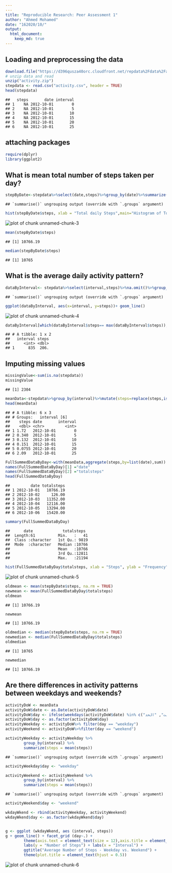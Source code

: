 ```yaml
---
---
title: "Reproducible Research: Peer Assessment 1"
author: "Ahmed Mohamed"
date: "16‏/10‏/2020"
output: 
  html_document:
    keep_md: true
---
```




## Loading and preprocessing the data

```r
download.file("https://d396qusza40orc.cloudfront.net/repdata%2Fdata%2Factivity.zip", destfile = "activity.zip", mode="wb")
# unzip data and read 
unzip("activity.zip")
stepdata <- read.csv("activity.csv", header = TRUE)
head(stepdata)
```

```
##   steps       date interval
## 1    NA 2012-10-01        0
## 2    NA 2012-10-01        5
## 3    NA 2012-10-01       10
## 4    NA 2012-10-01       15
## 5    NA 2012-10-01       20
## 6    NA 2012-10-01       25
```
## attaching packages

```r
require(dplyr)
library(ggplot2)
```

## What is mean total number of steps taken per day?

```r
stepByDate<-stepdata%>%select(date,steps)%>%group_by(date)%>%summarize(steps=sum(steps))%>%na.omit()
```

```
## `summarise()` ungrouping output (override with `.groups` argument)
```

```r
hist(stepByDate$steps, xlab = "Total daily Steps",main="Histogram of Total Steps by day",breaks = 20)
```

![plot of chunk unnamed-chunk-3](figure/unnamed-chunk-3-1.png)

```r
mean(stepByDate$steps)
```

```
## [1] 10766.19
```

```r
median(stepByDate$steps)
```

```
## [1] 10765
```


## What is the average daily activity pattern?

```r
dataByInterval<- stepdata%>%select(interval,steps)%>%na.omit()%>%group_by(interval)%>%summarize(steps=mean(steps))
```

```
## `summarise()` ungrouping output (override with `.groups` argument)
```

```r
ggplot(dataByInterval, aes(x=interval, y=steps))+ geom_line()
```

![plot of chunk unnamed-chunk-4](figure/unnamed-chunk-4-1.png)

```r
dataByInterval[which(dataByInterval$steps== max(dataByInterval$steps)),]
```

```
## # A tibble: 1 x 2
##   interval steps
##      <int> <dbl>
## 1      835  206.
```


## Imputing missing values

```r
missingValue<-sum(is.na(stepdata))
missingValue
```

```
## [1] 2304
```

```r
meanData<-stepdata%>%group_by(interval)%>%mutate(steps=replace(steps,is.na(steps),mean(steps,na.rm = T)))
head(meanData)
```

```
## # A tibble: 6 x 3
## # Groups:   interval [6]
##    steps date       interval
##    <dbl> <chr>         <int>
## 1 1.72   2012-10-01        0
## 2 0.340  2012-10-01        5
## 3 0.132  2012-10-01       10
## 4 0.151  2012-10-01       15
## 5 0.0755 2012-10-01       20
## 6 2.09   2012-10-01       25
```

```r
FullSummedDataByDay<-with(meanData,aggregate(steps,by=list(date),sum))
names(FullSummedDataByDay)[1] ="date"
names(FullSummedDataByDay)[2] ="totalsteps"
head(FullSummedDataByDay)
```

```
##         date totalsteps
## 1 2012-10-01   10766.19
## 2 2012-10-02     126.00
## 3 2012-10-03   11352.00
## 4 2012-10-04   12116.00
## 5 2012-10-05   13294.00
## 6 2012-10-06   15420.00
```

```r
summary(FullSummedDataByDay)
```

```
##      date             totalsteps   
##  Length:61          Min.   :   41  
##  Class :character   1st Qu.: 9819  
##  Mode  :character   Median :10766  
##                     Mean   :10766  
##                     3rd Qu.:12811  
##                     Max.   :21194
```

```r
hist(FullSummedDataByDay$totalsteps, xlab = "Steps", ylab = "Frequency", main = "Total Daily Steps", breaks = 20)
```

![plot of chunk unnamed-chunk-5](figure/unnamed-chunk-5-1.png)

```r
oldmean <- mean(stepByDate$steps, na.rm = TRUE)
newmean <- mean(FullSummedDataByDay$totalsteps)
oldmean
```

```
## [1] 10766.19
```

```r
newmean
```

```
## [1] 10766.19
```

```r
oldmedian <- median(stepByDate$steps, na.rm = TRUE)
newmedian <- median(FullSummedDataByDay$totalsteps)
oldmedian
```

```
## [1] 10765
```

```r
newmedian
```

```
## [1] 10766.19
```


## Are there differences in activity patterns between weekdays and weekends?

```r
activityDoW <- meanData
activityDoW$date <- as.Date(activityDoW$date)
activityDoW$day <- ifelse(weekdays(activityDoW$date) %in% c("السبت", "الحد"), "weekend", "weekday")
activityDoW$day <- as.factor(activityDoW$day)
activityWeekday <- activityDoW%>% filter(day == "weekday")
activityWeekend <- activityDoW%>%filter(day == "weekend")

activityWeekday <- activityWeekday %>%
        group_by(interval) %>%
        summarize(steps = mean(steps)) 
```

```
## `summarise()` ungrouping output (override with `.groups` argument)
```

```r
activityWeekday$day <- "weekday"

activityWeekend <- activityWeekend %>%
        group_by(interval) %>%
        summarize(steps = mean(steps)) 
```

```
## `summarise()` ungrouping output (override with `.groups` argument)
```

```r
activityWeekend$day <- "weekend"

wkdayWkend <- rbind(activityWeekday, activityWeekend)
wkdayWkend$day <- as.factor(wkdayWkend$day)


g <- ggplot (wkdayWkend, aes (interval, steps))
g + geom_line() + facet_grid (day~.) + 
        theme(axis.text = element_text(size = 12),axis.title = element_text(size = 14)) + 
        labs(y = "Number of Steps") + labs(x = "Interval") + 
        ggtitle("Average Number of Steps - Weekday vs. Weekend") + 
        theme(plot.title = element_text(hjust = 0.5))
```

![plot of chunk unnamed-chunk-6](figure/unnamed-chunk-6-1.png)
